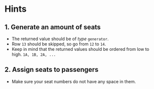 # Hints

## 1. Generate an amount of seats

- The returned value should be of _type_ `generator`.
- Row `13` should be skipped, so go from `12` to `14`.
- Keep in mind that the returned values should be ordered from low to high. `1A, 1B, 2A, ...`

## 2. Assign seats to passengers

- Make sure your seat numbers do not have any space in them.
